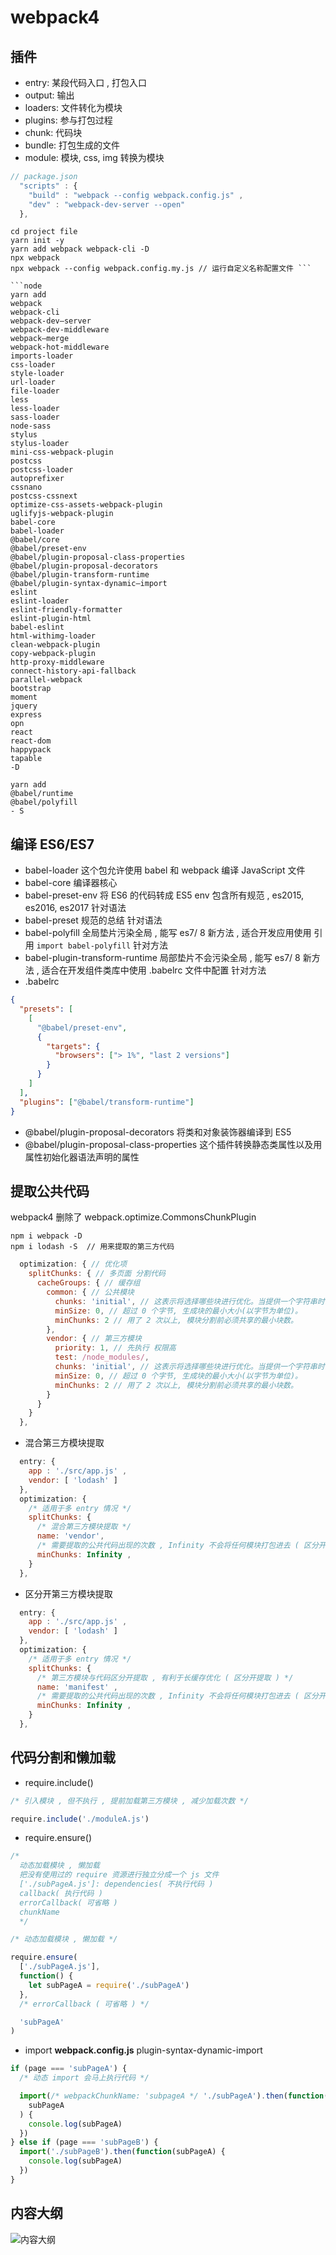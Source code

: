 ﻿# webpack4

## 插件

- entry: 某段代码入口 , 打包入口
- output: 输出
- loaders: 文件转化为模块
- plugins: 参与打包过程
- chunk: 代码块
- bundle: 打包生成的文件
- module: 模块, css, img 转换为模块

```js
// package.json
  "scripts" : {
    "build" : "webpack --config webpack.config.js" ,
    "dev" : "webpack-dev-server --open"
  },
```

````node
cd project file
yarn init -y
yarn add webpack webpack-cli -D
npx webpack
npx webpack --config webpack.config.my.js // 运行自定义名称配置文件 ```

```node
yarn add
webpack
webpack-cli
webpack-dev—server
webpack-dev-middleware
webpack—merge
webpack-hot-middleware
imports-loader
css-loader
style-loader
url-loader
file-loader
less
less-loader
sass-loader
node-sass
stylus
stylus-loader
mini-css-webpack-plugin
postcss
postcss-loader
autoprefixer
cssnano
postcss-cssnext
optimize-css-assets-webpack-plugin
uglifyjs-webpack-plugin
babel-core
babel-loader
@babel/core
@babel/preset-env
@babel/plugin-proposal-class-properties
@babel/plugin-proposal-decorators
@babel/plugin-transform-runtime
@babel/plugin-syntax-dynamic—import
eslint
eslint-loader
eslint-friendly-formatter
eslint-plugin-html
babel-eslint
html-withimg-loader
clean-webpack-plugin
copy-webpack-plugin
http-proxy-middleware
connect-history-api-fallback
parallel-webpack
bootstrap
moment
jquery
express
opn
react
react-dom
happypack
tapable
-D
````

```node
yarn add
@babel/runtime
@babel/polyfill
- S
```

## 编译 ES6/ES7

- babel-loader
  这个包允许使用 babel 和 webpack 编译 JavaScript 文件
- babel-core
  编译器核心
- babel-preset-env
  将 ES6 的代码转成 ES5
  env 包含所有规范 , es2015, es2016, es2017
  针对语法
- babel-preset
  规范的总结
  针对语法
- babel-polyfill
  全局垫片污染全局 , 能写 es7/ 8 新方法 , 适合开发应用使用
  引用 `import babel-polyfill`
  针对方法
- babel-plugin-transform-runtime
  局部垫片不会污染全局 , 能写 es7/ 8 新方法 , 适合在开发组件类库中使用 .babelrc 文件中配置
  针对方法
- .babelrc

```json
{
  "presets": [
    [
      "@babel/preset-env",
      {
        "targets": {
          "browsers": ["> 1%", "last 2 versions"]
        }
      }
    ]
  ],
  "plugins": ["@babel/transform-runtime"]
}
```

- @babel/plugin-proposal-decorators
  将类和对象装饰器编译到 ES5
- @babel/plugin-proposal-class-properties
  这个插件转换静态类属性以及用属性初始化器语法声明的属性

## 提取公共代码

webpack4 删除了 webpack.optimize.CommonsChunkPlugin

```node
npm i webpack -D
npm i lodash -S  // 用来提取的第三方代码
```

```js
  optimization: { // 优化项
    splitChunks: { // 多页面 分割代码
      cacheGroups: { // 缓存组
        common: { // 公共模块
          chunks: 'initial', // 这表示将选择哪些块进行优化。当提供一个字符串时，有效值是all、async和initial
          minSize: 0, // 超过 0 个字节, 生成块的最小大小(以字节为单位)。
          minChunks: 2 // 用了 2 次以上, 模块分割前必须共享的最小块数。
        },
        vendor: { // 第三方模块
          priority: 1, // 先执行 权限高
          test: /node_modules/,
          chunks: 'initial', // 这表示将选择哪些块进行优化。当提供一个字符串时，有效值是all、async和initial
          minSize: 0, // 超过 0 个字节, 生成块的最小大小(以字节为单位)。
          minChunks: 2 // 用了 2 次以上, 模块分割前必须共享的最小块数。
        }
      }
    }
  },
```

- 混合第三方模块提取

```js
  entry: {
    app : './src/app.js' ,
    vendor: [ 'lodash' ]
  },
  optimization: {
    /* 适用于多 entry 情况 */
    splitChunks: {
      /* 混合第三方模块提取 */
      name: 'vendor',
      /* 需要提取的公共代码出现的次数 , Infinity 不会将任何模块打包进去 ( 区分开提取 ) */
      minChunks: Infinity ,
    }
  },
```

- 区分开第三方模块提取

```js
  entry: {
    app : './src/app.js' ,
    vendor: [ 'lodash' ]
  },
  optimization: {
    /* 适用于多 entry 情况 */
    splitChunks: {
      /* 第三方模块与代码区分开提取 , 有利于长缓存优化 ( 区分开提取 ) */
      name: 'manifest' ,
      /* 需要提取的公共代码出现的次数 , Infinity 不会将任何模块打包进去 ( 区分开提取 ) */
      minChunks: Infinity ,
    }
  },
```

## 代码分割和懒加载

- require.include()

```js
/* 引入模块 , 但不执行 , 提前加载第三方模块 , 减少加载次数 */

require.include('./moduleA.js')
```

- require.ensure()

```js
/*
  动态加载模块 , 懒加载
  把没有使用过的 require 资源进行独立分成一个 js 文件
  ['./subPageA.js']: dependencies( 不执行代码 )
  callback( 执行代码 )
  errorCallback( 可省略 )
  chunkName
  */

/* 动态加载模块 , 懒加载 */

require.ensure(
  ['./subPageA.js'],
  function() {
    let subPageA = require('./subPageA')
  },
  /* errorCallback ( 可省略 ) */

  'subPageA'
)
```

- import
  **webpack.config.js**
  plugin-syntax-dynamic-import

```js
if (page === 'subPageA') {
  /* 动态 import 会马上执行代码 */

  import(/* webpackChunkName: 'subpageA */ './subPageA').then(function(
    subPageA
  ) {
    console.log(subPageA)
  })
} else if (page === 'subPageB') {
  import('./subPageB').then(function(subPageA) {
    console.log(subPageA)
  })
}
```

## 内容大纲

![内容大纲](https://i.loli.net/2019/04/05/5ca6425c16974.jpeg)
